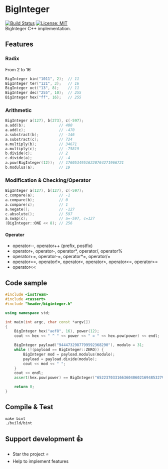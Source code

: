 # BigInteger
[![Build Status](https://travis-ci.org/ThiBsc/BigInteger.svg?branch=master)](https://travis-ci.org/ThiBsc/BigInteger) [![License: MIT](https://img.shields.io/badge/License-MIT-blue.svg)](https://opensource.org/licenses/MIT)  
BigInteger C++ implementation.

## Features
### Radix

From 2 to 16
```cpp
BigInteger bin("1011", 2);  // 11
BigInteger ter("121", 3);   // 16
BigInteger oct("13", 8);    // 11
BigInteger dec("255", 10);  // 255
BigInteger hex("ff", 16);   // 255
```

### Arithmetic

```cpp
BigInteger a(127), b(273), c(-597);
a.add(b);               // 400
a.add(c);               // -470
a.substract(b);         // -146
a.substract(c);         // 724
a.multiply(b);          // 34671
a.multiply(c);          // -75819
b.divide(c);            // 2
c.divide(a);            // -4
a.pow(BigInteger(12));  // 17605349516220764271966721
b.modulus(a);           // 19
```

### Modification & Checking/Operator

```cpp
BigInteger a(127), b(127), c(-597);
c.compare(a);           // -1
a.compare(b);           // 0
a.compare(c);           // 1
a.negate();             // -127
c.absolute();           // 597
a.swap(c);              // a=-597, c=127
(BigInteger::ONE << 8); // 256
```
#### Operator

- operator--, operator++ (prefix, postfix)
- operator+, operator-, operator*, operator/, operator%
- operator+=, operator-=, operator*=, operator/=
- operator==, operator!=, operator<, operator>, operator<=, operator>=
- operator<<

## Code sample

```cpp
#include <iostream>
#include <cassert>
#include "header/biginteger.h"

using namespace std;

int main(int argc, char const *argv[])
{
    BigInteger hex("aef8", 16), power(12);
    cout << hex << " ^ " << power << " = " << hex.pow(power) << endl;

    BigInteger payload("9444732987799592368290"), modulo = 31;
    while (!(payload == BigInteger::ZERO)) {
        BigInteger mod = payload.modulus(modulo);
        payload = payload.divide(modulo);
        cout << mod << " ";
    }
    cout << endl;
    assert(hex.pow(power) == BigInteger("65223703316636040602169485327930322370641440178266177536"));

    return 0;
}
```

## Compile & Test

```shell
make bint
./build/bint
```

## Support development :+1:

- Star the project :star:
- Help to implement features
